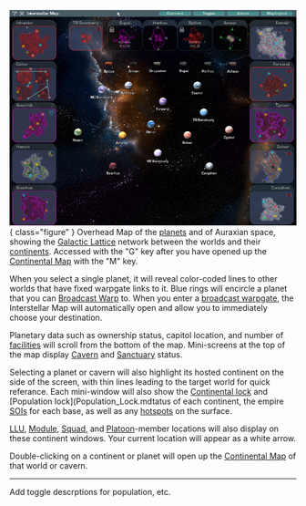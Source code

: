 ![](../images/InterstellarMap.jpg){ class="figure" } Overhead Map of the
[planets](../locations/Planet.md) and of Auraxian space, showing the
[Galactic Lattice](Galactic_Lattice.md) network between the worlds and their
[continents](../locations/Continent.md). Accessed with the "G" key after you
have opened up the [Continental Map](../etc/Continental_Map.md) with the "M"
key.

When you select a single planet, it will reveal color-coded lines to other
worlds that have fixed warpgate links to it. Blue rings will encircle a planet
that you can [Broadcast Warp](Broadcast.md) to. When you enter a
[broadcast warpgate](../items/Broadcast_warpgate.md), the Interstellar Map will
automatically open and allow you to immediately choose your destination.

Planetary data such as ownership status, capitol location, and number of
[facilities](../locations/Facilities.md) will scroll from the bottom of the map.
Mini-screens at the top of the map display [Cavern](../locations/Caverns.md) and
[Sanctuary](../locations/Sanctuary.md) status.

Selecting a planet or cavern will also highlight its hosted continent on the
side of the screen, with thin lines leading to the target world for quick
referance. Each mini-window will also show the
[Continental lock](../etc/Continental_lock.md) and [Population
lock](Population_Lock.mdtatus of each continent, the empire
[SOIs](../locations/Sphere_of_Influence.md) for each base, as well as any
[hotspots](Hotspot.md) on the surface.

[LLU](Lattice_Logic_Unit.md), [Module](../etc/Modules.md), [Squad](Squad.md),
and [Platoon](Platoon.md)-member locations will also display on these continent
windows. Your current location will appear as a white arrow.

Double-clicking on a continent or planet will open up the
[Continental Map](../etc/Continental_Map.md) of that world or cavern.

---

Add toggle descrptions for population, etc.



